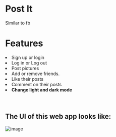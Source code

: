 # Post It
Similar to fb <br>
<h1>Features</h1>
<li>Sign up or login </li>
<li>Log in or Log out</li>
<li>Post pictures</li>
<li>Add or remove friends.</li>
<li>Like their posts</li>
<li>Comment on their posts</li>
<li><strong>Change light and dark mode</strong></li>
<br>
<br>

<h2>The UI of this web app looks like:</h2>

![image](https://user-images.githubusercontent.com/49074760/226716958-e6c95518-32d3-484b-869a-0ac8e219dd14.png)
